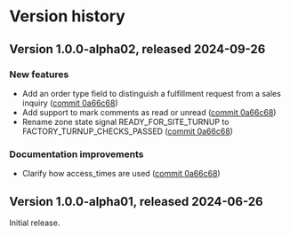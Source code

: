 # Version history

## Version 1.0.0-alpha02, released 2024-09-26

### New features

- Add an order type field to distinguish a fulfillment request from a sales inquiry ([commit 0a66c68](https://github.com/googleapis/google-cloud-dotnet/commit/0a66c68ce14f9baaba295bfc06a624be78729bc7))
- Add support to mark comments as read or unread ([commit 0a66c68](https://github.com/googleapis/google-cloud-dotnet/commit/0a66c68ce14f9baaba295bfc06a624be78729bc7))
- Rename zone state signal READY_FOR_SITE_TURNUP to FACTORY_TURNUP_CHECKS_PASSED ([commit 0a66c68](https://github.com/googleapis/google-cloud-dotnet/commit/0a66c68ce14f9baaba295bfc06a624be78729bc7))

### Documentation improvements

- Clarify how access_times are used ([commit 0a66c68](https://github.com/googleapis/google-cloud-dotnet/commit/0a66c68ce14f9baaba295bfc06a624be78729bc7))

## Version 1.0.0-alpha01, released 2024-06-26

Initial release.


